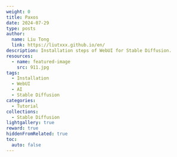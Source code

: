 ```yaml
---
weight: 0
title: Paxos
date: 2024-07-29
type: posts
author:
  name: Liu Tong
  link: https://liutxxx.github.io/en/
description: Installation steps of WebUI for Stable Diffusion.
resources:
  - name: featured-image
    src: 911.jpg
tags:
  - Installation
  - WebUI
  - AI
  - Stable Diffusion
categories:
  - Tutorial
collections:
  - Stable Diffusion
lightgallery: true
reward: true
hiddenFromRelated: true
toc:
  auto: false
---
```

